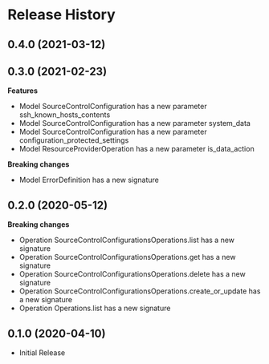 # Release History

## 0.4.0 (2021-03-12)



## 0.3.0 (2021-02-23)

**Features**

  - Model SourceControlConfiguration has a new parameter ssh_known_hosts_contents
  - Model SourceControlConfiguration has a new parameter system_data
  - Model SourceControlConfiguration has a new parameter configuration_protected_settings
  - Model ResourceProviderOperation has a new parameter is_data_action

**Breaking changes**

  - Model ErrorDefinition has a new signature

## 0.2.0 (2020-05-12)

**Breaking changes**

  - Operation SourceControlConfigurationsOperations.list has a new signature
  - Operation SourceControlConfigurationsOperations.get has a new signature
  - Operation SourceControlConfigurationsOperations.delete has a new signature
  - Operation SourceControlConfigurationsOperations.create_or_update has a new signature
  - Operation Operations.list has a new signature

## 0.1.0 (2020-04-10)

* Initial Release
